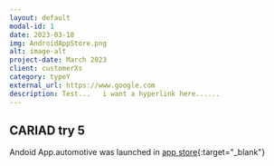 ```yaml
---
layout: default
modal-id: 1
date: 2023-03-18
img: AndroidAppStore.png
alt: image-alt
project-date: March 2023
client: customerXs
category: typeY
external_url: https://www.google.com
description: Test...   i want a hyperlink here......
---
```


## CARIAD try 5

Andoid App.automotive was launched in 
[app store](https://cariad.technology/de/en/news/stories/launch-application-store-for-volkswagen-group.html){:target="_blank"}




